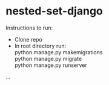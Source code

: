 # nested-set-django

Instructions to run:

- Clone repo
- In root directory run:\
python manage.py makemigrations\
python manage.py migrate\
python manage.py runserver

...
